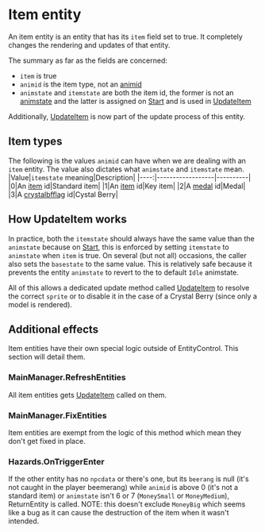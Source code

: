 # Item entity
An item entity is an entity that has its `item` field set to true. It completely changes the rendering and updates of that entity.

The summary as far as the fields are concerned:
- `item` is true
- `animid` is the item type, not an [animid](../../Enums%20and%20IDs/AnimIDs.md)
- `animstate` and `itemstate` are both the item id, the former is not an [animstate](Animations/animstate.md) and the latter is assigned on [Start](Start.md) and is used in [UpdateItem](Update%20process/UpdateItem.md)

Additionally, [UpdateItem](Update%20process/UpdateItem.md) is now part of the update process of this entity.

## Item types
The following is the values `animid` can have when we are dealing with an `item` entity. The value also dictates what `animstate` and `itemstate` mean.
|Value|`itemstate` meaning|Description|
|----:|------------------|----------|
|0|An [item](../../Enums%20and%20IDs/Items.md) id|Standard item|
|1|An [item](../../Enums%20and%20IDs/Items.md) id|Key item|
|2|A [medal](../../Enums%20and%20IDs/Items.md) id|Medal|
|3|A [crystalbfflag](../../Enums%20and%20IDs/crystalbfflags.md) id|Cystal Berry|

## How UpdateItem works
In practice, both the `itemstate` should always have the same value than the `animstate` because on [Start](Start.md), this is enforced by setting `itemstate` to `animstate` when `item` is true. On several (but not all) occasions, the caller also sets the `basestate` to the same value. This is relatively safe because it prevents the entity `animstate` to revert to the to default `Idle` animstate.

All of this allows a dedicated update method called [UpdateItem](Update%20process/UpdateItem.md) to resolve the correct `sprite` or to disable it in the case of a Crystal Berry (since only a model is rendered).

## Additional effects
Item entities have their own special logic outside of EntityControl. This section will detail them.

### MainManager.RefreshEntities
All item entities gets [UpdateItem](Update%20process/UpdateItem.md) called on them.

### MainManager.FixEntities
Item entities are exempt from the logic of this method which mean they don't get fixed in place.

### Hazards.OnTriggerEnter
If the other entity has no `npcdata` or there's one, but its `beerang` is null (it's not caught in the player beemerang) while `animid` is above 0 (it's not a standard item) or `animstate` isn't 6 or 7 (`MoneySmall` or `MoneyMedium`), ReturnEntity is called. NOTE: this doesn't exclude `MoneyBig` which seems like a bug as it can cause the destruction of the item when it wasn't intended.